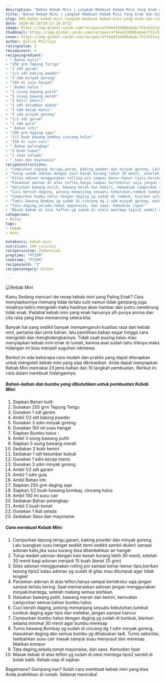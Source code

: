 ```yaml
---
description: "Bahan Kebab Mini | Langkah Membuat Kebab Mini Yang Enak dan Simpel"
title: "Bahan Kebab Mini | Langkah Membuat Kebab Mini Yang Enak dan Simpel"
slug: 985-bahan-kebab-mini-langkah-membuat-kebab-mini-yang-enak-dan-simpel
date: 2020-05-31T10:17:29.871Z
image: https://img-global.cpcdn.com/recipes/af34a431b88babab/751x532cq70/kebab-mini-foto-resep-utama.jpg
thumbnail: https://img-global.cpcdn.com/recipes/af34a431b88babab/751x532cq70/kebab-mini-foto-resep-utama.jpg
cover: https://img-global.cpcdn.com/recipes/af34a431b88babab/751x532cq70/kebab-mini-foto-resep-utama.jpg
author: Dollie Phillips
ratingvalue: 3
reviewcount: 4
recipeingredient:
- " Bahan kulit"
- "250 grm Tepung Terigu"
- "1 sdt garam"
- "1/2 sdt baking powder"
- "3 sdm minyak goreng"
- "150 ml susu hangat"
- " Bumbu halus "
- "3 siung bawang putih"
- "5 siung bawang merah"
- "2 butir kemiri"
- "1 sdt ketumbar bubuk"
- "1 sdm kecap manis"
- "3 sdm minyak goreng"
- "1/2 sdt garam"
- "1 sdm gula"
- " Bahan inti"
- "250 grm daging sapi"
- "1/2 buah bawang bombay cincang halus"
- "150 ml susu cair"
- " Bahan pelengkap"
- "2 buah tomat"
- "1 ikat selada"
- " Saos dan mayonaise"
recipeinstructions:
- "Campurkan tepung terigu,garam, baking powder dan minyak goreng. Lalu tuangkan susu hangat sedikit demi sedikit sambil diuleni sampai adonan kalis,jika susu kurang bisa ditambahkan air hangat"
- "Tutup wadah adonan dengan kain basah kurang lebih 30 menit, setelah 30 menit bagi adonan menjadi 15 buah (berat 25 grm)"
- "Gilas adonan menggunakan rolling pin sampai benar-benar tipis,berikan tepung tipis2 kalau adonan yg sudah di gilas mau ditumpuk agar tidak lengket"
- "Panaskan adonan di atas teflon,hanya sampai bertekstur saja jangan sampai terlalu kering. Saat memanaskan adonan jangan menggunakan minyak/mentega, setelah matang semua sisihkan."
- "Haluskan bawang putih, bawang merah dan kemiri, kemudian campurkan semua bahan bumbu halus"
- "Cuci bersih daging, potong memanjang sesuatu kebutuhan,tumbuk tumbuk daging agar tipis dan melebar, jangan sampai hancur"
- "Campurkan bumbu halus dengan daging yg sudah di tumbuk, biarkan selama minimal 30 menit agar bumbu meresap"
- "Tumis bawang Bombay yg sudah di cincang dg 1 sdm minyak goreng, masukkan daging dan semua bumbu yg dihaluskan tadi. Tumis sebentar, tambahkan susu cair masak sampai susu menyusut dan meresap. Matikan kompor"
- "Tata daging,selada,tomat mayonaise, dan saos. Kemudian lipat"
- "Masak kebab di atas teflon yg sudah di olesi mentega tipis2 sambil di bolak balik. Kebab siap di sajikan"
categories:
- Resep
tags:
- kebab
- mini

katakunci: kebab mini 
nutrition: 149 calories
recipecuisine: Indonesian
preptime: "PT33M"
cooktime: "PT36M"
recipeyield: "3"
recipecategory: Dinner

---
```



![Kebab Mini](https://img-global.cpcdn.com/recipes/af34a431b88babab/751x532cq70/kebab-mini-foto-resep-utama.jpg)

Kamu Sedang mencari ide resep kebab mini yang Paling Enak? Cara menyiapkannya memang tidak terlalu sulit namun tidak gampang juga. misalnya keliru mengolah maka hasilnya akan hambar dan justru cenderung tidak enak. Padahal kebab mini yang enak harusnya sih punya aroma dan cita rasa yang bisa memancing selera kita.



Banyak hal yang sedikit banyak mempengaruhi kualitas rasa dari kebab mini, pertama dari jenis bahan, lalu pemilihan bahan segar hingga cara mengolah dan menghidangkannya. Tidak usah pusing kalau mau menyiapkan kebab mini enak di rumah, karena asal sudah tahu triknya maka hidangan ini bisa menjadi suguhan istimewa.


Berikut ini ada beberapa cara mudah dan praktis yang dapat diterapkan untuk mengolah kebab mini yang siap dikreasikan. Anda dapat menyiapkan Kebab Mini memakai 23 jenis bahan dan 10 langkah pembuatan. Berikut ini cara dalam membuat hidangannya.

<!--inarticleads1-->

##### Bahan-bahan dan bumbu yang dibutuhkan untuk pembuatan Kebab Mini:

1. Siapkan  Bahan kulit:
1. Gunakan 250 grm Tepung Terigu
1. Gunakan 1 sdt garam
1. Ambil 1/2 sdt baking powder
1. Gunakan 3 sdm minyak goreng
1. Gunakan 150 ml susu hangat
1. Siapkan  Bumbu halus :
1. Ambil 3 siung bawang putih
1. Siapkan 5 siung bawang merah
1. Sediakan 2 butir kemiri
1. Sediakan 1 sdt ketumbar bubuk
1. Gunakan 1 sdm kecap manis
1. Gunakan 3 sdm minyak goreng
1. Ambil 1/2 sdt garam
1. Ambil 1 sdm gula
1. Ambil  Bahan inti:
1. Siapkan 250 grm daging sapi
1. Siapkan 1/2 buah bawang bombay, cincang halus
1. Ambil 150 ml susu cair
1. Sediakan  Bahan pelengkap:
1. Ambil 2 buah tomat
1. Gunakan 1 ikat selada
1. Sediakan  Saos dan mayonaise




<!--inarticleads2-->

##### Cara membuat Kebab Mini:

1. Campurkan tepung terigu,garam, baking powder dan minyak goreng. Lalu tuangkan susu hangat sedikit demi sedikit sambil diuleni sampai adonan kalis,jika susu kurang bisa ditambahkan air hangat
1. Tutup wadah adonan dengan kain basah kurang lebih 30 menit, setelah 30 menit bagi adonan menjadi 15 buah (berat 25 grm)
1. Gilas adonan menggunakan rolling pin sampai benar-benar tipis,berikan tepung tipis2 kalau adonan yg sudah di gilas mau ditumpuk agar tidak lengket
1. Panaskan adonan di atas teflon,hanya sampai bertekstur saja jangan sampai terlalu kering. Saat memanaskan adonan jangan menggunakan minyak/mentega, setelah matang semua sisihkan.
1. Haluskan bawang putih, bawang merah dan kemiri, kemudian campurkan semua bahan bumbu halus
1. Cuci bersih daging, potong memanjang sesuatu kebutuhan,tumbuk tumbuk daging agar tipis dan melebar, jangan sampai hancur
1. Campurkan bumbu halus dengan daging yg sudah di tumbuk, biarkan selama minimal 30 menit agar bumbu meresap
1. Tumis bawang Bombay yg sudah di cincang dg 1 sdm minyak goreng, masukkan daging dan semua bumbu yg dihaluskan tadi. Tumis sebentar, tambahkan susu cair masak sampai susu menyusut dan meresap. Matikan kompor
1. Tata daging,selada,tomat mayonaise, dan saos. Kemudian lipat
1. Masak kebab di atas teflon yg sudah di olesi mentega tipis2 sambil di bolak balik. Kebab siap di sajikan




Bagaimana? Gampang kan? Itulah cara membuat kebab mini yang bisa Anda praktikkan di rumah. Selamat mencoba!
